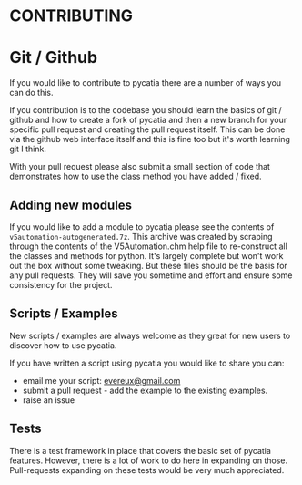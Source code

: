 # CONTRIBUTING

# Git / Github

If you would like to contribute to pycatia there are a number of ways you can do
this. 

If you contribution is to the codebase you should learn the basics of git / 
github and how to create a fork of pycatia and then a new branch for your 
specific pull request and creating the pull request itself. This can be done 
via the github web interface itself and this is fine too but it's worth 
learning git I think.

With your pull request please also submit a small section of code that 
demonstrates how to use the class method you have added / fixed.

## Adding new modules

If you would like to add a module to pycatia please see the contents of 
`v5automation-autogenerated.7z`. This archive was created by scraping through 
the contents of the V5Automation.chm help file to re-construct all the classes 
and methods for python. It's largely complete but won't work out the box 
without some tweaking. But these files should be the basis for any pull 
requests. They will save you sometime and effort and ensure some consistency 
for the project.

## Scripts / Examples

New scripts / examples are always welcome as they great for new users to 
discover how to use pycatia.

If you have written a script using pycatia you would like to share you can:

* email me your script: evereux@gmail.com
* submit a pull request - add the example to the existing examples.
* raise an issue

## Tests

There is a test framework in place that covers the basic set of pycatia 
features. However, there is a lot of work to do here in expanding on those. 
Pull-requests expanding on these tests would be very much appreciated.

